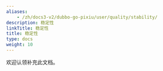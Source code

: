 ```yaml
---
aliases:
    - /zh/docs3-v2/dubbo-go-pixiu/user/quality/stability/
description: 稳定性
linkTitle: 稳定性
title: 稳定性
type: docs
weight: 10
---
```




欢迎认领补充此文档。